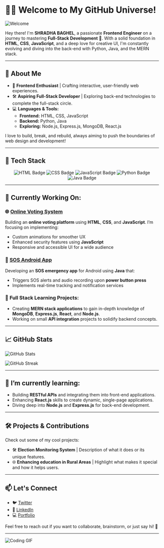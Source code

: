 # 👨‍💻 Welcome to My GitHub Universe! 

![Welcome](https://readme-typing-svg.demolab.com?font=Fira+Code&weight=500&size=22&duration=4000&pause=500&color=36F7F3&center=true&vCenter=true&width=435&lines=Frontend+Engineer+%7C+Aspiring+Full-Stack+Developer;Crafting+Clean+%26+Interactive+UI/UX;Exploring+the+Limitless+Web!)

Hey there! I'm **SHRADHA BAGHEL**, a passionate **Frontend Engineer** on a journey to mastering **Full-Stack Development** 🚀. With a solid foundation in **HTML**, **CSS**, **JavaScript**, and a deep love for creative UI, I'm constantly evolving and diving into the back-end with Python, Java, and the MERN stack.

---

## 🌟 About Me

- 🎨 **Frontend Enthusiast** | Crafting interactive, user-friendly web experiences.
- 🛠️ **Aspiring Full-Stack Developer** | Exploring back-end technologies to complete the full-stack circle.
- 💻 **Languages & Tools:**  
  - **Frontend:** HTML, CSS, JavaScript  
  - **Backend:** Python, Java  
  - **Exploring:** Node.js, Express.js, MongoDB, React.js

I love to build, break, and rebuild, always aiming to push the boundaries of web design and development!

---

## 🚀 Tech Stack

<div align="center">
  <img src="https://img.shields.io/badge/HTML-E34F26?style=for-the-badge&logo=html5&logoColor=white" alt="HTML Badge" />
  <img src="https://img.shields.io/badge/CSS-1572B6?style=for-the-badge&logo=css3&logoColor=white" alt="CSS Badge" />
  <img src="https://img.shields.io/badge/JavaScript-F7DF1E?style=for-the-badge&logo=javascript&logoColor=black" alt="JavaScript Badge" />
  <img src="https://img.shields.io/badge/Python-3776AB?style=for-the-badge&logo=python&logoColor=white" alt="Python Badge" />
  <img src="https://img.shields.io/badge/Java-007396?style=for-the-badge&logo=java&logoColor=white" alt="Java Badge" />
</div>

---

## 🔭 Currently Working On:

### 🌐 [Online Voting System](https://github.com/yourproject)
Building an **online voting platform** using **HTML**, **CSS**, and **JavaScript**. I’m focusing on implementing:
- Custom animations for smoother UX
- Enhanced security features using **JavaScript**
- Responsive and accessible UI for a wide audience

### 🚨 [SOS Android App](https://github.com/yourproject)
Developing an **SOS emergency app** for Android using **Java** that:
- Triggers SOS alerts and audio recording upon **power button press**
- Implements real-time tracking and notification services

### 🔧 **Full Stack Learning Projects**:
- Creating **MERN stack applications** to gain in-depth knowledge of **MongoDB**, **Express.js**, **React**, and **Node.js**.
- Working on small **API integration** projects to solidify backend concepts.

---

## 📈 GitHub Stats

![GitHub Stats](https://github-readme-stats.vercel.app/api?username=YourUsername&show_icons=true&theme=radical&hide_border=true)

![GitHub Streak](https://github-readme-streak-stats.herokuapp.com/?user=YourUsername&theme=radical&hide_border=true)

---

## 🌱 I’m currently learning:

- Building **RESTful APIs** and integrating them into front-end applications.
- Enhancing **React.js** skills to create dynamic, single-page applications.
- Diving deep into **Node.js** and **Express.js** for back-end development.

---

## 🛠️ Projects & Contributions

Check out some of my cool projects:
- 🛠️ **Election Monitoring System** | Description of what it does or its unique features.
- 🌐 **Enhancing education in Rural Areas** | Highlight what makes it special and how it helps users.

---

## 📫 Let's Connect

- 🐦 [Twitter](https://twitter.com/yourprofile)  
- 💼 [LinkedIn](https://linkedin.com/in/yourprofile)  
- 💻 [Portfolio](https://yourportfolio.com)  

Feel free to reach out if you want to collaborate, brainstorm, or just say hi! 👋

---

![Coding GIF](https://media.giphy.com/media/13HgwGsXF0aiGY/giphy.gif)
